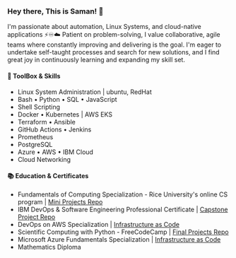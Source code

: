 ### Hey there, This is Saman! 👋
I'm passionate about automation, Linux Systems, and cloud-native applications ⚡️♾☁️
Patient on problem-solving, I value collaborative, agile teams where constantly improving and delivering is the goal. I'm eager to undertake self-taught processes and search for new solutions, and I find great joy in continuously learning and expanding my skill set.

#### 🧰 ToolBox & Skills
- Linux System Administration | ubuntu, RedHat
- Bash • Python • SQL • JavaScript
- Shell Scripting
- Docker • Kubernetes | AWS EKS
- Terraform • Ansible
- GitHub Actions • Jenkins
- Prometheus
- PostgreSQL
- Azure • AWS • IBM Cloud
- Cloud Networking

#### 📚 Education & Certificates
- Fundamentals of Computing Specialization - Rice University's online CS program | [Mini Projects Repo](https://github.com/samanxsy/Rice-university-mini-projects)
- IBM DevOps & Software Engineering Professional Certificate | [Capstone Project Repo](https://github.com/samanxsy/devops-capstone-project)
- DevOps on AWS Specialization | [Infrastructure as Code](https://github.com/samanxsy/Terraform)
- Scientific Computing with Python - FreeCodeCamp | [Final Projects Repo](https://github.com/samanxsy/fcc-scientific-computing-w-python)
- Microsoft Azure Fundamentals Specialization | [Infrastructure as Code](https://github.com/samanxsy/Terraform)
- Mathematics Diploma
